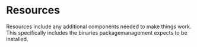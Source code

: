 ﻿# Resources

Resources include any additional components needed to make things work.
This specifically includes the binaries packagemanagement expects to be installed.
